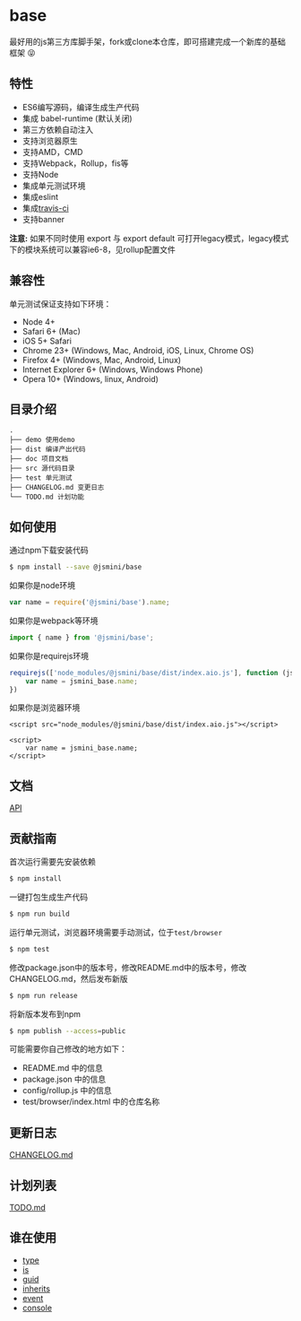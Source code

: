 # base

最好用的js第三方库脚手架，fork或clone本仓库，即可搭建完成一个新库的基础框架 😝 

## 特性

* ES6编写源码，编译生成生产代码
* 集成 babel-runtime \(默认关闭\)
* 第三方依赖自动注入
* 支持浏览器原生
* 支持AMD，CMD
* 支持Webpack，Rollup，fis等
* 支持Node
* 集成单元测试环境
* 集成eslint
* 集成[travis-ci](https://www.travis-ci.org/)
* 支持banner

**注意:** 如果不同时使用 export 与 export default 可打开legacy模式，legacy模式下的模块系统可以兼容ie6-8，见rollup配置文件

## 兼容性

单元测试保证支持如下环境：

* Node 4+
* Safari 6+ \(Mac\)
* iOS 5+ Safari
* Chrome 23+ \(Windows, Mac, Android, iOS, Linux, Chrome OS\)
* Firefox 4+ \(Windows, Mac, Android, Linux\)
* Internet Explorer 6+ \(Windows, Windows Phone\)
* Opera 10+ \(Windows, linux, Android\)

## 目录介绍

```text
.
├── demo 使用demo
├── dist 编译产出代码
├── doc 项目文档
├── src 源代码目录
├── test 单元测试
├── CHANGELOG.md 变更日志
└── TODO.md 计划功能
```

## 如何使用

通过npm下载安装代码

```bash
$ npm install --save @jsmini/base
```

如果你是node环境

```javascript
var name = require('@jsmini/base').name;
```

如果你是webpack等环境

```javascript
import { name } from '@jsmini/base';
```

如果你是requirejs环境

```javascript
requirejs(['node_modules/@jsmini/base/dist/index.aio.js'], function (jsmini_base) {
    var name = jsmini_base.name;
})
```

如果你是浏览器环境

```markup
<script src="node_modules/@jsmini/base/dist/index.aio.js"></script>

<script>
    var name = jsmini_base.name;
</script>
```

## 文档

[API](https://github.com/jsmini/base/blob/master/doc/api.md)

## 贡献指南

首次运行需要先安装依赖

```bash
$ npm install
```

一键打包生成生产代码

```bash
$ npm run build
```

运行单元测试，浏览器环境需要手动测试，位于`test/browser`

```bash
$ npm test
```

修改package.json中的版本号，修改README.md中的版本号，修改CHANGELOG.md，然后发布新版

```bash
$ npm run release
```

将新版本发布到npm

```bash
$ npm publish --access=public
```

可能需要你自己修改的地方如下：

* README.md 中的信息
* package.json 中的信息
* config/rollup.js 中的信息
* test/browser/index.html 中的仓库名称

## 更新日志

[CHANGELOG.md](https://github.com/jsmini/base/blob/master/CHANGELOG.md)

## 计划列表

[TODO.md](https://github.com/jsmini/base/blob/master/TODO.md)

## 谁在使用

* [type](https://github.com/jsmini/type)
* [is](https://github.com/jsmini/is)
* [guid](https://github.com/jsmini/guid)
* [inherits](https://github.com/jsmini/inherits)
* [event](https://github.com/jsmini/event)
* [console](https://github.com/jsmini/console)

